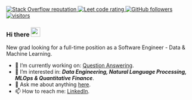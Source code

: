 <p align="left">
  <a href="https://stackoverflow.com/users/8248523/dimitri-k-sifoua">
    <img alt="Stack Overflow reputation" src="https://stackoverflow-badge.vercel.app/?userID=8248523">
  </a>
  <a href="https://leetcode.com/dksifoua/">
    <img src="https://cp-logo.vercel.app/leetcode/dksifoua" alt="Leet code rating" />
  </a>
  <a href="https://github.com/dksifoua?tab=followers">
    <img alt="GitHub followers" src="https://img.shields.io/github/followers/dksifoua?color=green&logo=github">
  </a>
  <a href="https://github.com/dksifoua/">
    <img src="https://komarev.com/ghpvc/?username=dksifoua" alt="visitors" />
  </a>
</p>

### Hi there <img src="https://media.giphy.com/media/hvRJCLFzcasrR4ia7z/giphy.gif" width="25px">

New grad looking for a full-time position as a Software Engineer - Data & Machine Learning.

- 🔭 I’m currently working on: [Question Answering](https://github.com/dksifoua/Question-Answering).
- 🌱 I’m interested in: ***Data Engineering, Natural Language Processing, MLOps & Quantitative Finance***.
- 💬 Ask me about anything [here](https://github.com/dksifoua/dksifoua/issues).
- 📫 How to reach me: [LinkedIn](https://linkedin.com/in/dksifoua).
